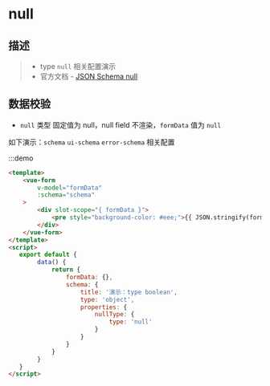 # null

## 描述
>* type `null` 相关配置演示
>* 官方文档 - [JSON Schema null](https://json-schema.org/understanding-json-schema/reference/null.html)

## 数据校验
* `null` 类型 固定值为 null，null field 不渲染，`formData` 值为 `null`

如下演示：`schema` `ui-schema` `error-schema` 相关配置

:::demo
```html
<template>
    <vue-form
        v-model="formData"
        :schema="schema"
    >
        <div slot-scope="{ formData }">
            <pre style="background-color: #eee;">{{ JSON.stringify(formData, null, 4) }}</pre>
        </div>
    </vue-form>
</template>
<script>
   export default {
        data() {
            return {
                formData: {},
                schema: {
                    title: '演示：type boolean',
                    type: 'object',
                    properties: {
                        nullType: {
                            type: 'null'
                        }
                    }
                }
            }
        }
   }
</script>
```


